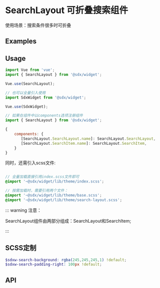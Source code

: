 # SearchLayout 可折叠搜索组件

使用场景：搜索条件很多时可折叠

## Examples

<Common-BasicUsage>
<widget-search-layout-index></widget-search-layout-index>
  <highlight-code slot="codeText" lang="vue">
    <template>
      <sdxw-search-layout
            @search="search"
            @reset="reset"
        >
            <sdxw-search-item lable="镜像名称:">
                <Input
                    type="search"
                    :searchable="true"
                    size="small"
                />
            </sdxw-search-item>
            <sdxw-search-item lable="镜像名称:">
                <Input
                    type="search"
                    :searchable="true"
                    size="small"
                />
            </sdxw-search-item>
            <sdxw-search-item lable="镜像名称:">
                <Input
                    type="search"
                    :searchable="true"
                    size="small"
                />
            </sdxw-search-item>
            <sdxw-search-item lable="镜像名称:">
                <Input
                    type="search"
                    :searchable="true"
                    size="small"
                />
            </sdxw-search-item>
        </sdxw-search-layout>
    </template>
  </highlight-code>
  </Common-BasicUsage>
  
## Usage

```js
import Vue from 'vue';
import { SearchLayout } from '@sdx/widget';

Vue.use(SearchLayout);

// 也可以全量引入使用
import SdxWidget from '@sdx/widget';

Vue.use(SdxWidget);

// 如果在组件中以components选项注册组件
import { SearchLayout } from '@sdx/widget';

{
    components: {
       [SearchLayout.SearchLayout.name]: SearchLayout.SearchLayout,
       [SearchLayout.SearchItem.name]: SearchLayout.SearchItem,
    }
}
```

同时，还需引入scss文件:

```scss

// 全量加载直接引用index.scss文件即可
@import '~@sdx/widget/lib/theme/index.scss';

// 按需加载时，需要引用两个文件：
@import '~@sdx/widget/lib/theme/base.scss';
@import '~@sdx/widget/lib/theme/search-layout.scss';

```

::: warning 注意：

SearchLayout组件由两部分组成：SearchLayout和SearchItem;

:::

## SCSS定制

```scss
$sdxw-search-background: rgba(245,245,245,1) !default;
$sdxw-search-padding-right: 100px !default;
```

## API

<widget-search-layout-api />


